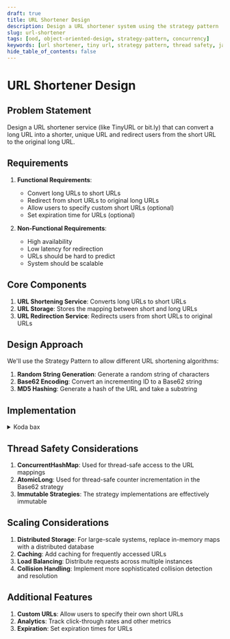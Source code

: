 ```yaml
---
draft: true
title: URL Shortener Design
description: Design a URL shortener system using the strategy pattern
slug: url-shortener
tags: [ood, object-oriented-design, strategy-pattern, concurrency]
keywords: [url shortener, tiny url, strategy pattern, thread safety, java]
hide_table_of_contents: false
---
```


# URL Shortener Design

## Problem Statement

Design a URL shortener service (like TinyURL or bit.ly) that can convert a long URL into a shorter, unique URL and redirect users from the short URL to the original long URL.

## Requirements

1. **Functional Requirements**:
   - Convert long URLs to short URLs
   - Redirect from short URLs to original long URLs
   - Allow users to specify custom short URLs (optional)
   - Set expiration time for URLs (optional)

2. **Non-Functional Requirements**:
   - High availability
   - Low latency for redirection
   - URLs should be hard to predict
   - System should be scalable

## Core Components

1. **URL Shortening Service**: Converts long URLs to short URLs
2. **URL Storage**: Stores the mapping between short and long URLs
3. **URL Redirection Service**: Redirects users from short URLs to original URLs

## Design Approach

We'll use the Strategy Pattern to allow different URL shortening algorithms:

1. **Random String Generation**: Generate a random string of characters
2. **Base62 Encoding**: Convert an incrementing ID to a Base62 string
3. **MD5 Hashing**: Generate a hash of the URL and take a substring

## Implementation


<details>
<summary>Koda bax</summary>

```java
import java.security.MessageDigest;
import java.security.NoSuchAlgorithmException;
import java.util.Base64;
import java.util.HashMap;
import java.util.Map;
import java.util.Random;
import java.util.concurrent.ConcurrentHashMap;
import java.util.concurrent.atomic.AtomicLong;

// Strategy interface for URL shortening algorithms
interface UrlShorteningStrategy {
    String shortenUrl(String longUrl);
}

// Random string generation strategy
class RandomStringStrategy implements UrlShorteningStrategy {
    private static final String CHARACTERS = "ABCDEFGHIJKLMNOPQRSTUVWXYZabcdefghijklmnopqrstuvwxyz0123456789";
    private static final int SHORT_URL_LENGTH = 7;
    private final Random random = new Random();

    @Override
    public String shortenUrl(String longUrl) {
        StringBuilder sb = new StringBuilder(SHORT_URL_LENGTH);
        for (int i = 0; i < SHORT_URL_LENGTH; i++) {
            int randomIndex = random.nextInt(CHARACTERS.length());
            sb.append(CHARACTERS.charAt(randomIndex));
        }
        return sb.toString();
    }
}

// Base62 encoding strategy
class Base62Strategy implements UrlShorteningStrategy {
    private static final String CHARACTERS = "ABCDEFGHIJKLMNOPQRSTUVWXYZabcdefghijklmnopqrstuvwxyz0123456789";
    private static final int BASE = CHARACTERS.length();
    private final AtomicLong counter = new AtomicLong(1000000); // Start from a non-zero value

    @Override
    public String shortenUrl(String longUrl) {
        long id = counter.incrementAndGet();
        StringBuilder sb = new StringBuilder();
        
        while (id > 0) {
            sb.append(CHARACTERS.charAt((int) (id % BASE)));
            id /= BASE;
        }
        
        return sb.reverse().toString();
    }
}

// MD5 hashing strategy
class MD5HashingStrategy implements UrlShorteningStrategy {
    private static final int SHORT_URL_LENGTH = 7;

    @Override
    public String shortenUrl(String longUrl) {
        try {
            MessageDigest md = MessageDigest.getInstance("MD5");
            byte[] digest = md.digest(longUrl.getBytes());
            String hash = Base64.getUrlEncoder().encodeToString(digest);
            return hash.substring(0, SHORT_URL_LENGTH);
        } catch (NoSuchAlgorithmException e) {
            throw new RuntimeException("MD5 algorithm not found", e);
        }
    }
}

// URL Shortener service
class UrlShortener {
    private final UrlShorteningStrategy strategy;
    private final Map<String, String> shortToLongMap;
    private final Map<String, String> longToShortMap;
    
    public UrlShortener(UrlShorteningStrategy strategy) {
        this.strategy = strategy;
        // Using ConcurrentHashMap for thread safety
        this.shortToLongMap = new ConcurrentHashMap<>();
        this.longToShortMap = new ConcurrentHashMap<>();
    }
    
    public String shorten(String longUrl) {
        // Check if URL is already shortened
        if (longToShortMap.containsKey(longUrl)) {
            return longToShortMap.get(longUrl);
        }
        
        // Generate a short URL
        String shortUrl;
        do {
            shortUrl = strategy.shortenUrl(longUrl);
        } while (shortToLongMap.containsKey(shortUrl)); // Ensure uniqueness
        
        // Store the mapping
        shortToLongMap.put(shortUrl, longUrl);
        longToShortMap.put(longUrl, shortUrl);
        
        return shortUrl;
    }
    
    public String expand(String shortUrl) {
        return shortToLongMap.get(shortUrl);
    }
}

// Example usage
public class UrlShortenerDemo {
    public static void main(String[] args) {
        // Create URL shortener with Base62 strategy
        UrlShortener shortener = new UrlShortener(new Base62Strategy());
        
        // Shorten a URL
        String longUrl = "https://www.example.com/very/long/url/that/needs/shortening";
        String shortUrl = shortener.shorten(longUrl);
        System.out.println("Short URL: " + shortUrl);
        
        // Expand the short URL
        String expandedUrl = shortener.expand(shortUrl);
        System.out.println("Original URL: " + expandedUrl);
    }
}
```
</details>

## Thread Safety Considerations

1. **ConcurrentHashMap**: Used for thread-safe access to the URL mappings
2. **AtomicLong**: Used for thread-safe counter incrementation in the Base62 strategy
3. **Immutable Strategies**: The strategy implementations are effectively immutable

## Scaling Considerations

1. **Distributed Storage**: For large-scale systems, replace in-memory maps with a distributed database
2. **Caching**: Add caching for frequently accessed URLs
3. **Load Balancing**: Distribute requests across multiple instances
4. **Collision Handling**: Implement more sophisticated collision detection and resolution

## Additional Features

1. **Custom URLs**: Allow users to specify their own short URLs
2. **Analytics**: Track click-through rates and other metrics
3. **Expiration**: Set expiration times for URLs
